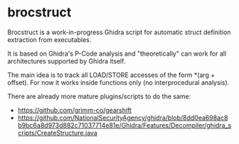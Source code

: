# brocstruct

Brocstruct is a work-in-progress Ghidra script for automatic struct definition extraction from executables.

It is based on Ghidra's P-Code analysis and "theoretically" can work for all architectures supported by Ghidra itself.

The main idea is to track all LOAD/STORE accesses of the form *(arg + offset).
For now it works inside functions only (no interprocedural analysis).

There are already more mature plugins/scripts to do the same:
- https://github.com/grimm-co/gearshift
- https://github.com/NationalSecurityAgency/ghidra/blob/8dd0ea698ac8b9bc6a8d973d882c71037714e81e/Ghidra/Features/Decompiler/ghidra_scripts/CreateStructure.java